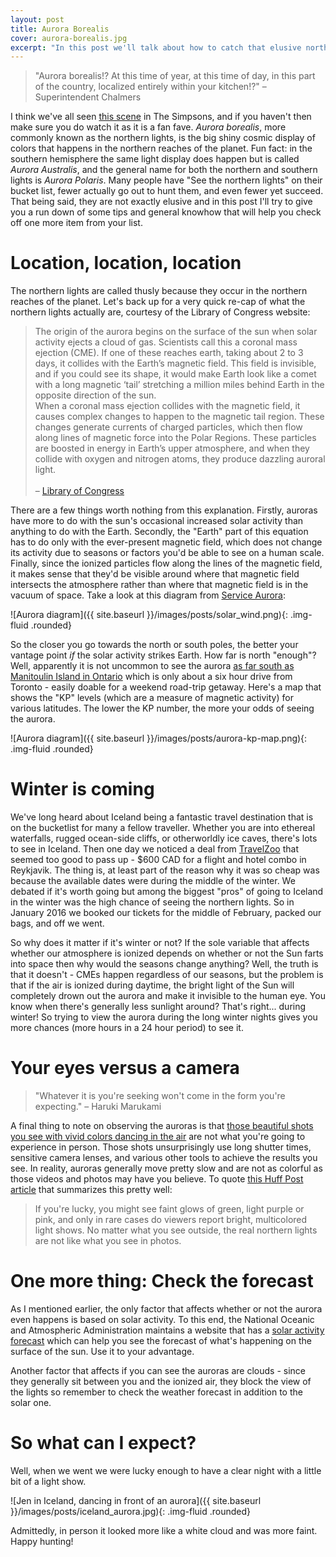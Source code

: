 ```yaml
---
layout: post
title: Aurora Borealis
cover: aurora-borealis.jpg
excerpt: "In this post we'll talk about how to catch that elusive northern glow up close and personal."
---
```


> \"Aurora borealis!? At this time of year, at this time of day, in this part of the country, localized entirely within your kitchen!?\" &ndash; Superintendent Chalmers

I think we've all seen [this scene](https://youtu.be/u1h8cHUnP9k?t=132) in The Simpsons, and if you haven't then make sure you do watch it as it is a fan fave. *Aurora borealis*, more commonly known as the northern lights, is the big shiny cosmic display of colors that happens in the northern reaches of the planet. Fun fact: in the southern hemisphere the same light display does happen but is called *Aurora Australis*, and the general name for both the northern and southern lights is *Aurora Polaris*. Many people have "See the northern lights" on their bucket list, fewer actually go out to hunt them, and even fewer yet succeed. That being said, they are not exactly elusive and in this post I'll try to give you a run down of some tips and general knowhow that will help you check off one more item from your list.

# Location, location, location

The northern lights are called thusly because they occur in the northern reaches of the planet. Let's back up for a very quick re-cap of what the northern lights actually are, courtesy of the Library of Congress website:

> The origin of the aurora begins on the surface of the sun when solar activity ejects a cloud of gas. Scientists call this a coronal mass ejection (CME). If one of these reaches earth, taking about 2 to 3 days, it collides with the Earth’s magnetic field. This field is invisible, and if you could see its shape, it would make Earth look like a comet with a long magnetic ‘tail’ stretching a million miles behind Earth in the opposite direction of the sun.<br/>When a coronal mass ejection collides with the magnetic field, it causes complex changes to happen to the magnetic tail region. These changes generate currents of charged particles, which then flow along lines of magnetic force into the Polar Regions. These particles are boosted in energy in Earth’s upper atmosphere, and when they collide with oxygen and nitrogen atoms, they produce dazzling auroral light.<br/><br/>&ndash; [Library of Congress](https://www.loc.gov/everyday-mysteries/item/what-are-the-northern-lights/)

There are a few things worth nothing from this explanation. Firstly, auroras have more to do with the sun's occasional increased solar activity than anything to do with the Earth. Secondly, the "Earth" part of this equation has to do only with the ever-present magnetic field, which does not change its activity due to seasons or factors you'd be able to see on a human scale. Finally, since the ionized particles flow along the lines of the magnetic field, it makes sense that they'd be visible around where that magnetic field intersects the atmosphere rather than where that magnetic field is in the vacuum of space. Take a look at this diagram from [Service Aurora](http://www.aurora-service.eu/aurora-school/aurora-borealis/):

![Aurora diagram]({{ site.baseurl }}/images/posts/solar_wind.png){: .img-fluid .rounded}

So the closer you go towards the north or south poles, the better your vantage point *if* the solar activity strikes Earth. How far is north "enough"? Well, apparently it is not uncommon to see the aurora [as far south as Manitoulin Island in Ontario](https://www.gordonspark.com/auroraborealisweekends/) which is only about a six hour drive from Toronto - easily doable for a weekend road-trip getaway. Here's a map that shows the "KP" levels (which are a measure of magnetic activity) for various latitudes. The lower the KP number, the more your odds of seeing the aurora.

![Aurora diagram]({{ site.baseurl }}/images/posts/aurora-kp-map.png){: .img-fluid .rounded}

# Winter is coming

We've long heard about Iceland being a fantastic travel destination that is on the bucketlist for many a fellow traveller. Whether you are into ethereal waterfalls, rugged ocean-side cliffs, or otherworldly ice caves, there's lots to see in Iceland. Then one day we noticed a deal from [TravelZoo](https://www.travelzoo.com/ca/) that seemed too good to pass up - $600 CAD for a flight and hotel combo in Reykjavik. The thing is, at least part of the reason why it was so cheap was because the available dates were during the middle of the winter. We debated if it's worth going but among the biggest "pros" of going to Iceland in the winter was the high chance of seeing the northern lights. So in January 2016 we booked our tickets for the middle of February, packed our bags, and off we went.

So why does it matter if it's winter or not? If the sole variable that affects whether our atmosphere is ionized depends on whether or not the Sun farts into space then why would the seasons change anything? Well, the truth is that it doesn't - CMEs happen regardless of our seasons, but the problem is that if the air is ionized during daytime, the bright light of the Sun will completely drown out the aurora and make it invisible to the human eye. You know when there's generally less sunlight around? That's right... during winter! So trying to view the aurora during the long winter nights gives you more chances (more hours in a 24 hour period) to see it.

# Your eyes versus a camera

> "Whatever it is you're seeking won't come in the form you're expecting."
&ndash; Haruki Marukami

A final thing to note on observing the auroras is that [those beautiful shots you see with vivid colors dancing in the air](https://youtu.be/s6zR2T9vn2c?t=134) are not what you're going to experience in person. Those shots unsurprisingly use long shutter times, sensitive camera lenses, and various other tools to achieve the results you see. In reality, auroras generally move pretty slow and are not as colorful as those videos and photos may have you believe. To quote [this Huff Post article](https://www.huffingtonpost.ca/entry/the-northern-lights-dont-look-anything-like-they-do-in-photos_n_5500a4d9e4b0e62d0dd4f9bb) that summarizes this pretty well:

> If you're lucky, you might see faint glows of green, light purple or pink, and only in rare cases do viewers report bright, multicolored light shows. No matter what you see outside, the real northern lights are not like what you see in photos.

# One more thing: Check the forecast

As I mentioned earlier, the only factor that affects whether or not the aurora even happens is based on solar activity. To this end, the National Oceanic and Atmospheric Administration maintains a website that has a [solar activity forecast](https://www.swpc.noaa.gov/products/aurora-30-minute-forecast) which can help you see the forecast of what's happening on the surface of the sun. Use it to your advantage.

Another factor that affects if you can see the auroras are clouds - since they generally sit between you and the ionized air, they block the view of the lights so remember to check the weather forecast in addition to the solar one.

# So what can I expect?

Well, when we went we were lucky enough to have a clear night with a little bit of a light show.

![Jen in Iceland, dancing in front of an aurora]({{ site.baseurl }}/images/posts/iceland_aurora.jpg){: .img-fluid .rounded}

Admittedly, in person it looked more like a white cloud and was more faint. Happy hunting!